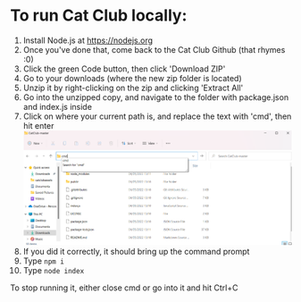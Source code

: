 # To run Cat Club locally:

1. Install Node.js at https://nodejs.org
2. Once you've done that, come back to the Cat Club Github (that rhymes :0)
3. Click the green Code button, then click 'Download ZIP'
4. Go to your downloads (where the new zip folder is located)
5. Unzip it by right-clicking on the zip and clicking 'Extract All'
6. Go into the unzipped copy, and navigate to the folder with package.json and index.js inside
7. Click on where your current path is, and replace the text with 'cmd', then hit enter
![Typing cmd](https://github.com/Tommeeboi/CatClub/blob/master/itworked.png?raw=true)
8. If you did it correctly, it should bring up the command prompt
9. Type `npm i`
10. Type `node index`

To stop running it, either close cmd or go into it and hit Ctrl+C